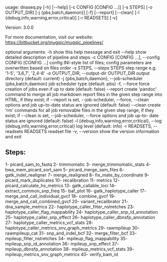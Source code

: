 usage: dnaseq.py [-h] [--help] [-c CONFIG [CONFIG ...]] [-s STEPS]
                 [-o OUTPUT_DIR] [-j {pbs,batch,daemon}] [-f] [--report]
                 [--clean] [-l {debug,info,warning,error,critical}]
                 [-r READSETS] [-v]

Version: 3.0.0

For more documentation, visit our website: https://bitbucket.org/mugqic/mugqic_pipelines/

optional arguments:
  -h                    show this help message and exit
  --help                show detailed description of pipeline and steps
  -c CONFIG [CONFIG ...], --config CONFIG [CONFIG ...]
                        config INI-style list of files; config parameters are
                        overwritten based on files order
  -s STEPS, --steps STEPS
                        step range e.g. '1-5', '3,6,7', '2,4-8'
  -o OUTPUT_DIR, --output-dir OUTPUT_DIR
                        output directory (default: current)
  -j {pbs,batch,daemon}, --job-scheduler {pbs,batch,daemon}
                        job scheduler type (default: pbs)
  -f, --force           force creation of jobs even if up to date (default:
                        false)
  --report              create 'pandoc' command to merge all job markdown
                        report files in the given step range into HTML, if
                        they exist; if --report is set, --job-scheduler,
                        --force, --clean options and job up-to-date status are
                        ignored (default: false)
  --clean               create 'rm' commands for all job removable files in
                        the given step range, if they exist; if --clean is
                        set, --job-scheduler, --force options and job up-to-
                        date status are ignored (default: false)
  -l {debug,info,warning,error,critical}, --log {debug,info,warning,error,critical}
                        log level (default: info)
  -r READSETS, --readsets READSETS
                        readset file
  -v, --version         show the version information and exit

Steps:
------
1- picard_sam_to_fastq
2- trimmomatic
3- merge_trimmomatic_stats
4- bwa_mem_picard_sort_sam
5- picard_merge_sam_files
6- gatk_indel_realigner
7- merge_realigned
8- fix_mate_by_coordinate
9- picard_mark_duplicates
10- recalibration
11- metrics
12- picard_calculate_hs_metrics
13- gatk_callable_loci
14- extract_common_snp_freq
15- baf_plot
16- gatk_haplotype_caller
17- merge_and_call_individual_gvcf
18- combine_gvcf
19- merge_and_call_combined_gvcf
20- variant_recalibrator
21- dna_sample_metrics
22- haplotype_caller_filter_nstretches
23- haplotype_caller_flag_mappability
24- haplotype_caller_snp_id_annotation
25- haplotype_caller_snp_effect
26- haplotype_caller_dbnsfp_annotation
27- haplotype_caller_metrics_vcf_stats
28- haplotype_caller_metrics_snv_graph_metrics
29- rawmpileup
30- rawmpileup_cat
31- snp_and_indel_bcf
32- merge_filter_bcf
33- mpileup_filter_nstretches
34- mpileup_flag_mappability
35- mpileup_snp_id_annotation
36- mpileup_snp_effect
37- mpileup_dbnsfp_annotation
38- mpileup_metrics_vcf_stats
39- mpileup_metrics_snv_graph_metrics
40- verify_bam_id
